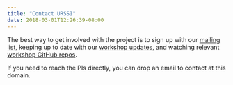 ```yaml
---
title: "Contact URSSI"
date: 2018-03-01T12:26:39-08:00
---
```



The best way to get involved with the project is to sign up with our <a href="https://urssi.us17.list-manage.com/subscribe/post?u=34c9c3bb4d54665136bd03e49&id=f55b22de1d">mailing list</a>, keeping up to date with our <a href="http://urssi.netlify.com/workshops/">workshop updates</a>, and watching relevant <a href="https://github.com/si2-urssi">workshop GitHub repos</a>. 

If you need to reach the PIs directly, you can drop an email to contact at this domain.